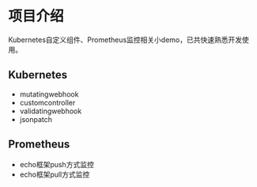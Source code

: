 # 项目介绍
Kubernetes自定义组件、Prometheus监控相关小demo，已共快速熟悉开发使用。

## Kubernetes
- mutatingwebhook
- customcontroller
- validatingwebhook
- jsonpatch

## Prometheus
- echo框架push方式监控
- echo框架pull方式监控
